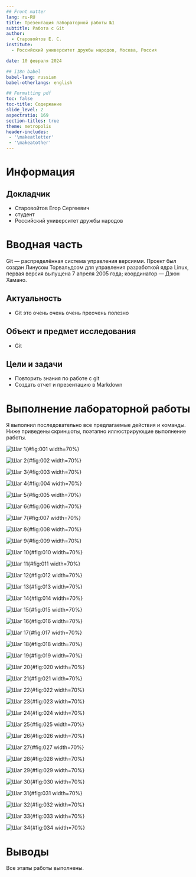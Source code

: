 ```yaml
---
## Front matter
lang: ru-RU
title: Презентация лабораторной работы №1
subtitle: Работа с Git
author:
  - Старовойтов Е. С.
institute:
  - Российский университет дружбы народов, Москва, Россия

date: 10 февраля 2024

## i18n babel
babel-lang: russian
babel-otherlangs: english

## Formatting pdf
toc: false
toc-title: Содержание
slide_level: 2
aspectratio: 169
section-titles: true
theme: metropolis
header-includes:
 - '\makeatletter'
 - '\makeatother'
---
```


# Информация

## Докладчик
  * Старовойтов Егор Сергеевич
  * студент
  * Российский университет дружбы народов


# Вводная часть
Git — распределённая система управления версиями. Проект был создан Линусом Торвальдсом для управления разработкой ядра Linux, первая версия выпущена 7 апреля 2005 года; координатор — Дзюн Хамано.

## Актуальность
- Git это очень очень очень преочень полезно

## Объект и предмет исследования
- Git

## Цели и задачи
- Повторить знания по работе с git
- Создать отчет и презентацию в Markdown


# Выполнение лабораторной работы
Я выполнил последовательно все предлагаемые действия и команды. Ниже приведены скриншоты, поэтапно иллюстрирующие выполнение работы.

![Шаг 1](image/09-48-23.png){#fig:001 width=70%}

![Шаг 2](image/09-48-28.png){#fig:002 width=70%}

![Шаг 3](image/09-50-25.png){#fig:003 width=70%}

![Шаг 4](image/09-51-22.png){#fig:004 width=70%}

![Шаг 5](image/09-51-54.png){#fig:005 width=70%}

![Шаг 6](image/09-54-31.png){#fig:006 width=70%}

![Шаг 7](image/09-55-39.png){#fig:007 width=70%}

![Шаг 8](image/09-58-38.png){#fig:008 width=70%}

![Шаг 9](image/10-00-13.png){#fig:009 width=70%}

![Шаг 10](image/10-01-51.png){#fig:010 width=70%}

![Шаг 11](image/10-03-09.png){#fig:011 width=70%}

![Шаг 12](image/10-03-44.png){#fig:012 width=70%}

![Шаг 13](image/10-06-52.png){#fig:013 width=70%}

![Шаг 14](image/10-09-07.png){#fig:014 width=70%}

![Шаг 15](image/10-10-08.png){#fig:015 width=70%}

![Шаг 16](image/10-11-30.png){#fig:016 width=70%}

![Шаг 17](image/10-13-36.png){#fig:017 width=70%}

![Шаг 18](image/10-15-58.png){#fig:018 width=70%}

![Шаг 19](image/10-17-14.png){#fig:019 width=70%}

![Шаг 20](image/10-18-27.png){#fig:020 width=70%}

![Шаг 21](image/10-19-33.png){#fig:021 width=70%}

![Шаг 22](image/10-20-06.png){#fig:022 width=70%}

![Шаг 23](image/10-23-21.png){#fig:023 width=70%}

![Шаг 24](image/10-24-21.png){#fig:024 width=70%}

![Шаг 25](image/10-25-12.png){#fig:025 width=70%}

![Шаг 26](image/10-26-00.png){#fig:026 width=70%}

![Шаг 27](image/10-29-19.png){#fig:027 width=70%}

![Шаг 28](image/10-30-49.png){#fig:028 width=70%}

![Шаг 29](image/10-32-35.png){#fig:029 width=70%}

![Шаг 30](image/10-33-20.png){#fig:030 width=70%}

![Шаг 31](image/10-35-40.png){#fig:031 width=70%}

![Шаг 32](image/10-36-25.png){#fig:032 width=70%}

![Шаг 33](image/10-37-07.png){#fig:033 width=70%}

![Шаг 34](image/10-39-33.png){#fig:034 width=70%}


# Выводы
Все этапы работы выполнены.

